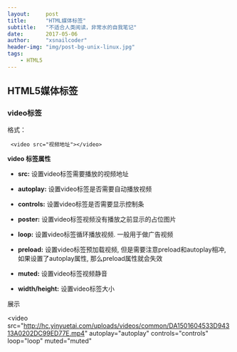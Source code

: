 ```yaml
---
layout:     post
title:      "HTML媒体标签"
subtitle:   "不适合人类阅读，非常水的自我笔记"
date:       2017-05-06
author:     "xsnailcoder"
header-img: "img/post-bg-unix-linux.jpg"
tags:
    - HTML5
---
```



## HTML5媒体标签

### video标签
格式：
     
     <video src="视频地址"></video>

**video 标签属性**

* **src:**      设置video标签需要播放的视频地址
  
* **autoplay:** 设置video标签是否需要自动播放视频

* **controls:** 设置video标签是否需要显示控制条

* **poster:**  设置video标签视频没有播放之前显示的占位图片

* **loop:**     设置video标签循环播放视频. 一般用于做广告视频

* **preload:**  设置video标签预加载视频, 但是需要注意preload和autoplay相冲, 如果设置了autoplay属性, 那么preload属性就会失效

* **muted:**    设置video标签视频静音

* **width/height:** 设置video标签大小

展示

<video src="http://hc.yinyuetai.com/uploads/videos/common/DA1501604533D94313A0202DC99ED77E.mp4"
       autoplay="autoplay"
       controls="controls"
       loop="loop"
       muted="muted"
>
</video>